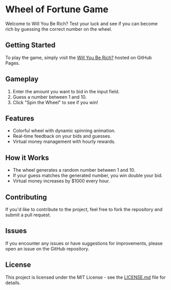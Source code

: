 # Wheel of Fortune Game

Welcome to Will You Be Rich? Test your luck and see if you can become rich by guessing the correct number on the wheel.

## Getting Started

To play the game, simply visit the [Will You Be Rich?](https://yourusername.github.io/repositoryname) hosted on GitHub Pages.

## Gameplay

1. Enter the amount you want to bid in the input field.
2. Guess a number between 1 and 10.
3. Click "Spin the Wheel" to see if you win!

## Features

- Colorful wheel with dynamic spinning animation.
- Real-time feedback on your bids and guesses.
- Virtual money management with hourly rewards.

## How it Works

- The wheel generates a random number between 1 and 10.
- If your guess matches the generated number, you win double your bid.
- Virtual money increases by $1000 every hour.

## Contributing

If you'd like to contribute to the project, feel free to fork the repository and submit a pull request.

## Issues

If you encounter any issues or have suggestions for improvements, please open an issue on the GitHub repository.

## License

This project is licensed under the MIT License - see the [LICENSE.md](LICENSE.md) file for details.
